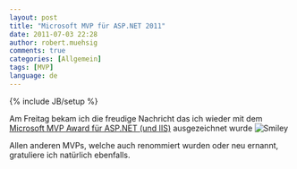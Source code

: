 ```yaml
---
layout: post
title: "Microsoft MVP für ASP.NET 2011"
date: 2011-07-03 22:28
author: robert.muehsig
comments: true
categories: [Allgemein]
tags: [MVP]
language: de
---
```

{% include JB/setup %}
<p>Am Freitag bekam ich die freudige Nachricht das ich wieder mit dem <a href="https://mvp.support.microsoft.com/profile/Robert.Muehsig">Microsoft MVP Award für ASP.NET (und IIS)</a> ausgezeichnet wurde <img style="border-bottom-style: none; border-right-style: none; border-top-style: none; border-left-style: none" class="wlEmoticon wlEmoticon-smile" alt="Smiley" src="{{BASE_PATH}}/assets/wp-images/wlEmoticon-smile3.png"></p> <p>Allen anderen MVPs, welche auch renommiert wurden oder neu ernannt, gratuliere ich natürlich ebenfalls.</p>
